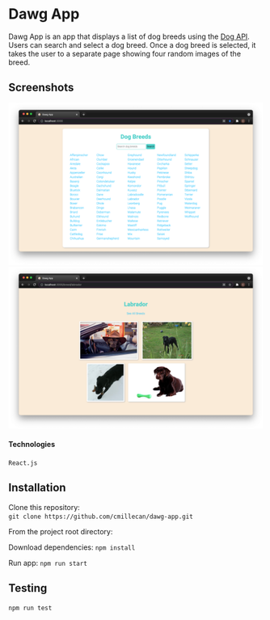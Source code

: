 # Dawg App
Dawg App is an app that displays a list of dog breeds using the [Dog API](https://dog.ceo/dog-api/documentation/). Users can search and select a dog breed. Once a dog breed is selected, it takes the user to a separate page showing four random images of the breed. 

## Screenshots
![main page](src/images/homepage.png)
![dog breed page](src/images/dogpage.png)

#### Technologies
`React.js`

## Installation 
Clone this repository:\
`git clone https://github.com/cmillecan/dawg-app.git`

From the project root directory:

Download dependencies: `npm install`

Run app: `npm run start`

## Testing

`npm run test`

